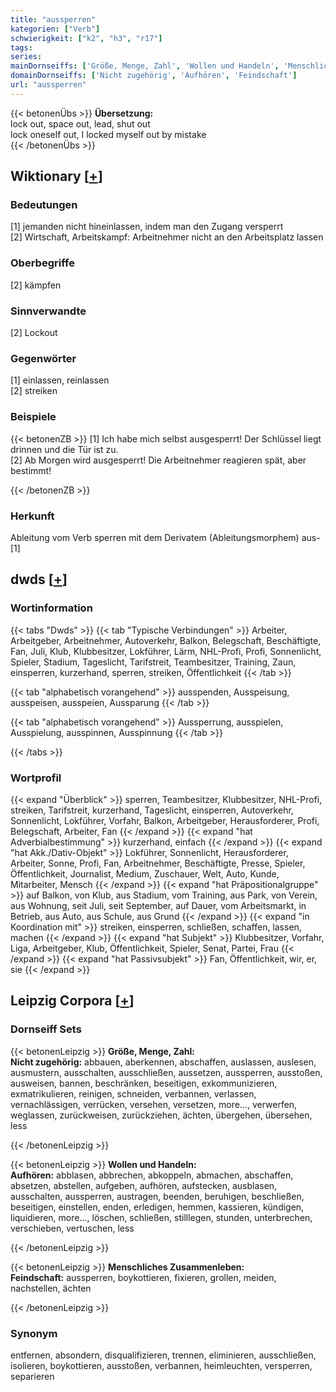 ```yaml
---
title: "aussperren"
kategorien: ["Verb"]
schwierigkeit: ["k2", "h3", "r17"]
tags:
series:
mainDornseiffs: ['Größe, Menge, Zahl', 'Wollen und Handeln', 'Menschliches Zusammenleben']
domainDornseiffs: ['Nicht zugehörig', 'Aufhören', 'Feindschaft']
url: "aussperren"
---
```


{{< betonenÜbs >}}
**Übersetzung:**  
lock out, space out, lead, shut  out  
lock oneself out, I locked myself out by mistake  
{{< /betonenÜbs >}}

## Wiktionary [[+](https://de.wiktionary.org/wiki/aussperren)]

### Bedeutungen
[1] jemanden nicht hineinlassen, indem man den Zugang versperrt  
[2] Wirtschaft, Arbeitskampf: Arbeitnehmer nicht an den Arbeitsplatz lassen  

### Oberbegriffe
[2] kämpfen  

### Sinnverwandte
[2] Lockout  

### Gegenwörter
[1] einlassen, reinlassen  
[2] streiken  

### Beispiele
{{< betonenZB >}}
[1] Ich habe mich selbst ausgesperrt! Der Schlüssel liegt drinnen und die Tür ist zu.  
[2] Ab Morgen wird ausgesperrt! Die Arbeitnehmer reagieren spät, aber bestimmt!  

{{< /betonenZB >}}
### Herkunft
Ableitung vom Verb sperren mit dem Derivatem (Ableitungsmorphem) aus-[1]  



## dwds [[+](https://www.dwds.de/wb/aussperren)]

### Wortinformation
{{< tabs "Dwds" >}}
{{< tab "Typische Verbindungen" >}}
Arbeiter, Arbeitgeber, Arbeitnehmer, Autoverkehr, Balkon, Belegschaft, Beschäftigte, Fan, Juli, Klub, Klubbesitzer, Lokführer, Lärm, NHL-Profi, Profi, Sonnenlicht, Spieler, Stadium, Tageslicht, Tarifstreit, Teambesitzer, Training, Zaun, einsperren, kurzerhand, sperren, streiken, Öffentlichkeit
{{< /tab >}}

{{< tab "alphabetisch vorangehend" >}}
ausspenden, Ausspeisung, ausspeisen, ausspeien, Aussparung
{{< /tab >}}

{{< tab "alphabetisch vorangehend" >}}
Aussperrung, ausspielen, Ausspielung, ausspinnen, Ausspinnung
{{< /tab >}}

{{< /tabs >}}

### Wortprofil
{{< expand "Überblick" >}} sperren, Teambesitzer, Klubbesitzer, NHL-Profi, streiken, Tarifstreit, kurzerhand, Tageslicht, einsperren, Autoverkehr, Sonnenlicht, Lokführer, Vorfahr, Balkon, Arbeitgeber, Herausforderer, Profi, Belegschaft, Arbeiter, Fan {{< /expand >}}
{{< expand "hat Adverbialbestimmung" >}} kurzerhand, einfach {{< /expand >}}
{{< expand "hat Akk./Dativ-Objekt" >}} Lokführer, Sonnenlicht, Herausforderer, Arbeiter, Sonne, Profi, Fan, Arbeitnehmer, Beschäftigte, Presse, Spieler, Öffentlichkeit, Journalist, Medium, Zuschauer, Welt, Auto, Kunde, Mitarbeiter, Mensch {{< /expand >}}
{{< expand "hat Präpositionalgruppe" >}} auf Balkon, von Klub, aus Stadium, vom Training, aus Park, von Verein, aus Wohnung, seit Juli, seit September, auf Dauer, vom Arbeitsmarkt, in Betrieb, aus Auto, aus Schule, aus Grund {{< /expand >}}
{{< expand "in Koordination mit" >}} streiken, einsperren, schließen, schaffen, lassen, machen {{< /expand >}}
{{< expand "hat Subjekt" >}} Klubbesitzer, Vorfahr, Liga, Arbeitgeber, Klub, Öffentlichkeit, Spieler, Senat, Partei, Frau {{< /expand >}}
{{< expand "hat Passivsubjekt" >}} Fan, Öffentlichkeit, wir, er, sie {{< /expand >}}

## Leipzig Corpora [[+](https://corpora.uni-leipzig.de/en/res?word=aussperren&corpusId=deu_newscrawl-public_2018)]

### Dornseiff Sets
{{< betonenLeipzig >}}
**Größe, Menge, Zahl:**  
**Nicht zugehörig:** abbauen, aberkennen, abschaffen, auslassen, auslesen, ausmustern, ausschalten, ausschließen, aussetzen, aussperren, ausstoßen, ausweisen, bannen, beschränken, beseitigen, exkommunizieren, exmatrikulieren, reinigen, schneiden, verbannen, verlassen, vernachlässigen, verrücken, versehen, versetzen, more..., verwerfen, weglassen, zurückweisen, zurückziehen, ächten, übergehen, übersehen, less  

{{< /betonenLeipzig >}}


{{< betonenLeipzig >}}
**Wollen und Handeln:**  
**Aufhören:** abblasen, abbrechen, abkoppeln, abmachen, abschaffen, absetzen, abstellen, aufgeben, aufhören, aufstecken, ausblasen, ausschalten, aussperren, austragen, beenden, beruhigen, beschließen, beseitigen, einstellen, enden, erledigen, hemmen, kassieren, kündigen, liquidieren, more..., löschen, schließen, stilllegen, stunden, unterbrechen, verschieben, vertuschen, less  

{{< /betonenLeipzig >}}


{{< betonenLeipzig >}}
**Menschliches Zusammenleben:**  
**Feindschaft:** aussperren, boykottieren, fixieren, grollen, meiden, nachstellen, ächten  

{{< /betonenLeipzig >}}

### Synonym
entfernen, absondern, disqualifizieren, trennen, eliminieren, ausschließen, isolieren, boykottieren, ausstoßen, verbannen, heimleuchten, versperren, separieren

